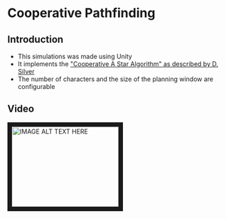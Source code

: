 # Cooperative Pathfinding

## Introduction
* This simulations was made using Unity
* It implements the ["Cooperative A Star Algorithm" as described by D. Silver](http://www0.cs.ucl.ac.uk/staff/D.Silver/web/Applications_files/coop-path-AIWisdom.pdf)
* The number of characters and the size of the planning window are configurable 

## Video
<a href="http://www.youtube.com/watch?feature=player_embedded&v=oSVNLTmPBnI
" target="_blank"><img src="http://img.youtube.com/vi/oSVNLTmPBnI/0.jpg" 
alt="IMAGE ALT TEXT HERE" width="240" height="180" border="10" /></a>

